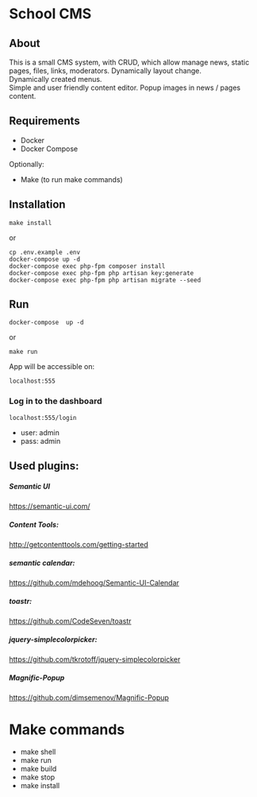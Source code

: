 # School CMS

## About
This is a small CMS system, with CRUD, which allow manage news, static pages, files, links, moderators.
 Dynamically layout change. \
 Dynamically created menus. \
 Simple and user friendly content editor.
 Popup images in news / pages content.

## Requirements
- Docker
- Docker Compose
  
Optionally:
- Make (to run make commands)

## Installation
```
make install
```
or
```
cp .env.example .env
docker-compose up -d
docker-compose exec php-fpm composer install
docker-compose exec php-fpm php artisan key:generate
docker-compose exec php-fpm php artisan migrate --seed
```

## Run
```
docker-compose  up -d
```
or
```
make run
```

App will be accessible on:
```
localhost:555
```

### Log in to the dashboard

```localhost:555/login```
- user: admin
- pass: admin

## Used plugins:
##### Semantic UI
https://semantic-ui.com/

##### Content Tools:
http://getcontenttools.com/getting-started

##### semantic calendar:
https://github.com/mdehoog/Semantic-UI-Calendar

##### toastr:
https://github.com/CodeSeven/toastr

##### jquery-simplecolorpicker:
https://github.com/tkrotoff/jquery-simplecolorpicker

##### Magnific-Popup
https://github.com/dimsemenov/Magnific-Popup

# Make commands
- make shell
- make run
- make build
- make stop
- make install
